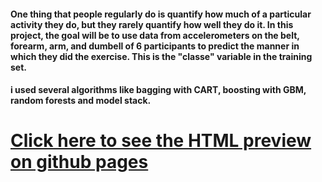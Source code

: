 #### One thing that people regularly do is quantify how much of a particular activity they do, but they rarely quantify how well they do it. In this project, the goal will be to use data from accelerometers on the belt, forearm, arm, and dumbell of 6 participants to predict the manner in which they did the exercise. This is the "classe" variable in the training set. 

#### i used several algorithms like bagging with CART, boosting with GBM, random forests and model stack.

# [Click here to see the HTML preview on github pages](http://htmlpreview.github.io/?https://github.com/mohiiieldin/practicalMachineLearning/blob/gh-pages/index.html)

